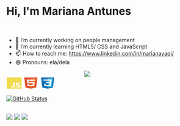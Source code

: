 # Hi, I'm Mariana Antunes
<br>

- 🔭 I’m currently working on people management
- 🌱 I’m currently learning HTML5/ CSS and JavaScript 
- 📫 How to reach me: https://www.linkedin.com/in/marianayaqi/
- 😄 Pronouns: ela/dela

 <div style="display: inline_block">
  <img align="right" src="https://user-images.githubusercontent.com/123278537/217351290-187b3b40-c895-4e2e-9d36-6c3853a3f0e8.jpg" width="300"px/>
  </div>

<div style="display: inline_block"><br>
  <img align="center" alt="Rafa-Js" height="30" width="40" src="https://raw.githubusercontent.com/devicons/devicon/master/icons/javascript/javascript-plain.svg">
  <img align="center" alt="Rafa-HTML" height="30" width="40" src="https://raw.githubusercontent.com/devicons/devicon/master/icons/html5/html5-original.svg">
  <img align="center" alt="Rafa-CSS" height="30" width="40" src="https://raw.githubusercontent.com/devicons/devicon/master/icons/css3/css3-original.svg">
</div>
  
  <br>
  <a href="https://github.com/mariantune"><img alt="GitHub Status" src="https://github-readme-stats.vercel.app/api?username=mariantune&hide=contribs&show_icons=true&include_all_commits=true&count_private=true"/></a>
  
<br>


<br>
 
<div> 

  <a href = "mailto:mari.antunes911@gmail.com"><img src="https://img.shields.io/badge/-Gmail-%23333?style=for-the-badge&logo=gmail&logoColor=white" target="_blank"></a>
  <a href="https://www.linkedin.com/in/marianayaqi" target="_blank"><img src="https://img.shields.io/badge/-LinkedIn-%230077B5?style=for-the-badge&logo=linkedin&logoColor=white" target="_blank"></a> 
    <a href="https://instagram.com/marywushu" target="_blank"><img src="https://img.shields.io/badge/-Instagram-%23E4405F?style=for-the-badge&logo=instagram&logoColor=white" target="_blank"></a>
</div>

